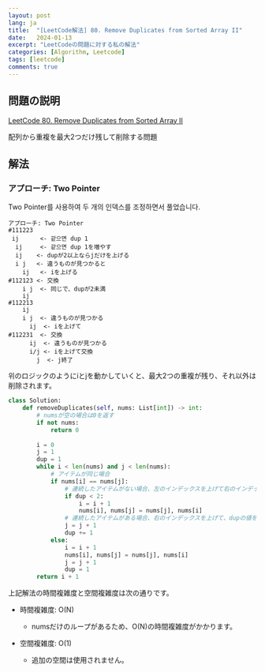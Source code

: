 ```yaml
---
layout: post
lang: ja
title:  "[LeetCode解法] 80. Remove Duplicates from Sorted Array II"
date:   2024-01-13
excerpt: "LeetCodeの問題に対する私の解法"
categories: [Algorithm, Leetcode]
tags: [leetcode]
comments: true
---
```


## 問題の説明
[LeetCode 80. Remove Duplicates from Sorted Array II](https://leetcode.com/problems/remove-duplicates-from-sorted-array-ii/description/?envType=study-plan-v2&envId=top-interview-150)

配列から重複を最大2つだけ残して削除する問題

## 解法
### アプローチ: Two Pointer
Two Pointer를 사용하여 두 개의 인덱스를 조정하면서 풀었습니다.
```
アプローチ: Two Pointer
#111223
 ij      <- 같으면 dup 1
  ij     <- 같으면 dup 1を増やす
  ij    <- dupが2以上ならjだけを上げる
  i j   <- 違うものが見つかると
    ij   <- iを上げる
#112123 <- 交換
    i j  <- 同じで、dupが2未満
    ij
#112213
    ij
    i j  <- 違うものが見つかる
      ij  <- iを上げて
#112231  <- 交換
      ij  <- 違うものが見つかる
      i/j <- iを上げて交換
        j  <- j終了
```
위のロジックのようにiとjを動かしていくと、最大2つの重複が残り、それ以外は削除されます。

```python
class Solution:
    def removeDuplicates(self, nums: List[int]) -> int:
        # numsが空の場合は0を返す
        if not nums:
            return 0
            
        i = 0 
        j = 1
        dup = 1
        while i < len(nums) and j < len(nums):
            # アイテムが同じ場合
            if nums[i] == nums[j]:
                # 連続したアイテムがない場合、左のインデックスを上げて右のインデックスと交換 
                if dup < 2:
                    i = i + 1
                    nums[i], nums[j] = nums[j], nums[i]
                # 連続したアイテムがある場合、右のインデックスを上げて、dupの値を上げる
                j = j + 1
                dup += 1
            else:
                i = i + 1
                nums[i], nums[j] = nums[j], nums[i] 
                j = j + 1
                dup = 1
        return i + 1
```
上記解法の時間複雑度と空間複雑度は次の通りです。

* 時間複雑度: O(N)
  - numsだけのループがあるため、O(N)の時間複雑度がかかります。

* 空間複雑度: O(1)
  - 追加の空間は使用されません。